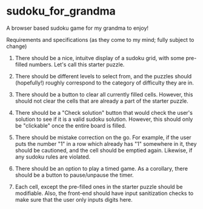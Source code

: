 # sudoku_for_grandma
A browser based sudoku game for my grandma to enjoy!


Requirements and specifications (as they come to my mind; fully subject to change)

1) There should be a nice, intuitve display of a sudoku grid, with some pre-filled numbers. Let's call this starter puzzle.

2) There should be different levels to select from, and the puzzles should (hopefully!) roughly correspond to the category of difficulty they are in.

3) There should be a button to clear all currently filled cells. However, this should not clear the cells that are already a part of the starter puzzle.

4) There should be a "Check solution" button that would check the user's solution to see if it is a valid sudoku solution. However, this should only be "clickable" once the entire board is filled.

5) There should be mistake correction on the go. For example, if the user puts the number "1" in a row which already has "1" somewhere in it, they should be cautioned, and the cell should be emptied again. Likewise, if any sudoku rules are violated.

6) There should be an option to play a timed game. As a corollary, there should be a button to pause/unpause the timer.

7) Each cell, except the pre-filled ones in the starter puzzle should be modifiable. Also, the front-end should have input sanitization checks to make sure that the user only inputs digits here.